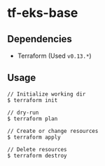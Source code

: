 # tf-eks-base

## Dependencies
- Terraform (Used `v0.13.*`)

## Usage
```
// Initialize working dir
$ terraform init

// dry-run
$ terraform plan

// Create or change resources
$ terraform apply

// Delete resources
$ terraform destroy
```
